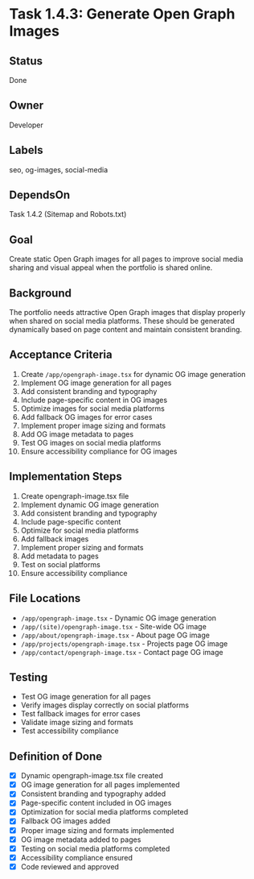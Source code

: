 # Task 1.4.3: Generate Open Graph Images

## Status
Done

## Owner
Developer

## Labels
seo, og-images, social-media

## DependsOn
Task 1.4.2 (Sitemap and Robots.txt)

## Goal
Create static Open Graph images for all pages to improve social media sharing and visual appeal when the portfolio is shared online.

## Background
The portfolio needs attractive Open Graph images that display properly when shared on social media platforms. These should be generated dynamically based on page content and maintain consistent branding.

## Acceptance Criteria
1. Create `/app/opengraph-image.tsx` for dynamic OG image generation
2. Implement OG image generation for all pages
3. Add consistent branding and typography
4. Include page-specific content in OG images
5. Optimize images for social media platforms
6. Add fallback OG images for error cases
7. Implement proper image sizing and formats
8. Add OG image metadata to pages
9. Test OG images on social media platforms
10. Ensure accessibility compliance for OG images

## Implementation Steps
1. Create opengraph-image.tsx file
2. Implement dynamic OG image generation
3. Add consistent branding and typography
4. Include page-specific content
5. Optimize for social media platforms
6. Add fallback images
7. Implement proper sizing and formats
8. Add metadata to pages
9. Test on social platforms
10. Ensure accessibility compliance

## File Locations
- `/app/opengraph-image.tsx` - Dynamic OG image generation
- `/app/(site)/opengraph-image.tsx` - Site-wide OG image
- `/app/about/opengraph-image.tsx` - About page OG image
- `/app/projects/opengraph-image.tsx` - Projects page OG image
- `/app/contact/opengraph-image.tsx` - Contact page OG image

## Testing
- Test OG image generation for all pages
- Verify images display correctly on social platforms
- Test fallback images for error cases
- Validate image sizing and formats
- Test accessibility compliance

## Definition of Done
- [x] Dynamic opengraph-image.tsx file created
- [x] OG image generation for all pages implemented
- [x] Consistent branding and typography added
- [x] Page-specific content included in OG images
- [x] Optimization for social media platforms completed
- [x] Fallback OG images added
- [x] Proper image sizing and formats implemented
- [x] OG image metadata added to pages
- [x] Testing on social media platforms completed
- [x] Accessibility compliance ensured
- [x] Code reviewed and approved 